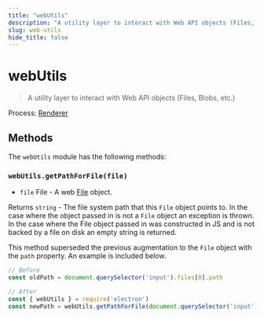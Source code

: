 ```yaml
---
title: "webUtils"
description: "A utility layer to interact with Web API objects (Files, Blobs, etc.)"
slug: web-utils
hide_title: false
---
```


# webUtils

> A utility layer to interact with Web API objects (Files, Blobs, etc.)

Process: [Renderer](../glossary.md#renderer-process)

## Methods

The `webUtils` module has the following methods:

### `webUtils.getPathForFile(file)`

* `file` File - A web [File](https://developer.mozilla.org/en-US/docs/Web/API/File) object.

Returns `string` - The file system path that this `File` object points to. In the case where the object passed in is not a `File` object an exception is thrown. In the case where the File object passed in was constructed in JS and is not backed by a file on disk an empty string is returned.

This method superseded the previous augmentation to the `File` object with the `path` property.  An example is included below.

```js @ts-nocheck
// Before
const oldPath = document.querySelector('input').files[0].path

// After
const { webUtils } = require('electron')
const newPath = webUtils.getPathForFile(document.querySelector('input').files[0])
```
